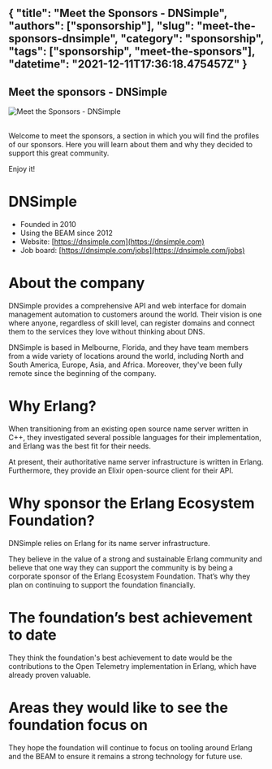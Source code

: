 {
  "title": "Meet the Sponsors - DNSimple",
  "authors": ["sponsorship"],
  "slug": "meet-the-sponsors-dnsimple",
  "category": "sponsorship",
  "tags": ["sponsorship", "meet-the-sponsors"],
  "datetime": "2021-12-11T17:36:18.475457Z"
}
---
Meet the sponsors - DNSimple
---

<img src="/images/meet-the-sponsors/dnsimple.png" class="img-fluid" alt="Meet the Sponsors - DNSimple"/>

<br/>
<br/>

Welcome to meet the sponsors, a section in which you will find the profiles of our sponsors. Here you will learn about them and why they decided to support this great community. 

Enjoy it!

# DNSimple
- Founded in 2010
- Using the BEAM since 2012
- Website: [https://dnsimple.com](https://dnsimple.com)
- Job board: [https://dnsimple.com/jobs](https://dnsimple.com/jobs)

# About the company
DNSimple provides a comprehensive API and web interface for domain management automation to customers around the world. Their vision is one where anyone, regardless of skill level, can register domains and connect them to the services they love without thinking about DNS.

DNSimple is based in Melbourne, Florida, and they have team members from a wide variety of locations around the world, including North and South America, Europe, Asia, and Africa. Moreover, they've been fully remote since the beginning of the company.

# Why Erlang?
When transitioning from an existing open source name server written in C++, they investigated several possible languages for their implementation, and Erlang was the best fit for their needs.

At present, their authoritative name server infrastructure is written in Erlang. Furthermore, 
they provide an Elixir open-source client for their API.

# Why sponsor the Erlang Ecosystem Foundation?
DNSimple relies on Erlang for its name server infrastructure. 

They believe in the value of a strong and sustainable Erlang community and believe that one way they can support the community is by being a corporate sponsor of the Erlang Ecosystem Foundation. That’s why they plan on continuing to support the foundation financially.

# The foundation’s best achievement to date
They think the foundation's best achievement to date would be the contributions to the Open Telemetry implementation in Erlang, which have already proven valuable.

# Areas they would like to see the foundation focus on
They hope the foundation will continue to focus on tooling around Erlang and the BEAM to 
ensure it remains a strong technology for future use.
